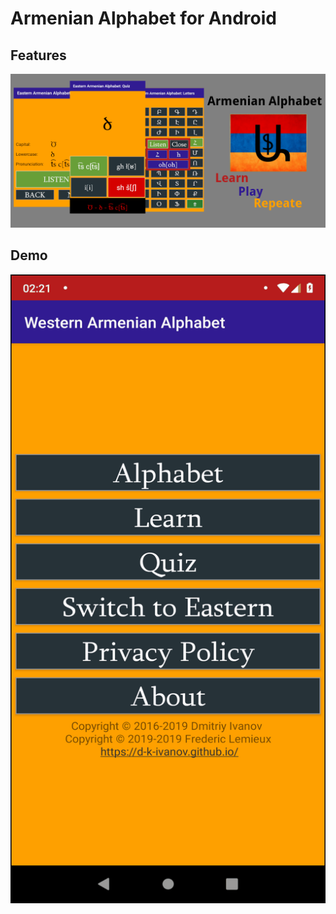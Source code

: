 # Armenian Alphabet for Android

## Features

![Features](/misc/initial_sources/Features.png)

## Demo

![Demo](/misc/screenshot/phone.gif)
